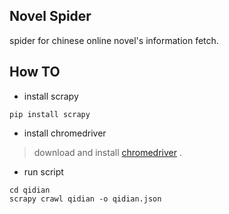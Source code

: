## Novel Spider

spider for chinese online novel's information fetch.

## How TO
* install scrapy
```shell
pip install scrapy
```
* install chromedriver  
> download and install  [chromedriver](https://sites.google.com/a/chromium.org/chromedriver/downloads) .

* run script
```shell
cd qidian
scrapy crawl qidian -o qidian.json
```
